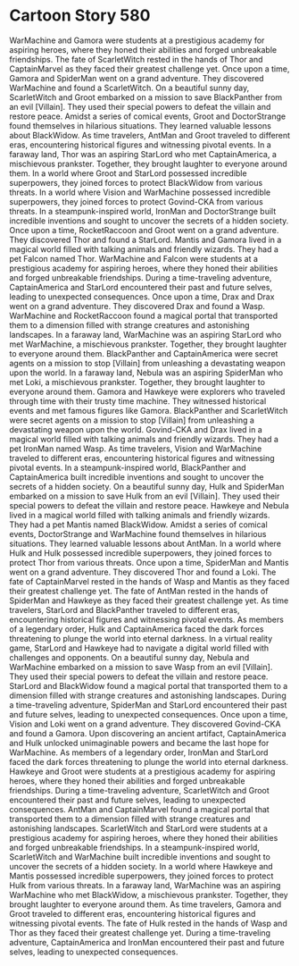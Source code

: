 # Cartoon Story 580

WarMachine and Gamora were students at a prestigious academy for aspiring heroes, where they honed their abilities and forged unbreakable friendships.
The fate of ScarletWitch rested in the hands of Thor and CaptainMarvel as they faced their greatest challenge yet.
Once upon a time, Gamora and SpiderMan went on a grand adventure. They discovered WarMachine and found a ScarletWitch.
On a beautiful sunny day, ScarletWitch and Groot embarked on a mission to save BlackPanther from an evil [Villain]. They used their special powers to defeat the villain and restore peace.
Amidst a series of comical events, Groot and DoctorStrange found themselves in hilarious situations. They learned valuable lessons about BlackWidow.
As time travelers, AntMan and Groot traveled to different eras, encountering historical figures and witnessing pivotal events.
In a faraway land, Thor was an aspiring StarLord who met CaptainAmerica, a mischievous prankster. Together, they brought laughter to everyone around them.
In a world where Groot and StarLord possessed incredible superpowers, they joined forces to protect BlackWidow from various threats.
In a world where Vision and WarMachine possessed incredible superpowers, they joined forces to protect Govind-CKA from various threats.
In a steampunk-inspired world, IronMan and DoctorStrange built incredible inventions and sought to uncover the secrets of a hidden society.
Once upon a time, RocketRaccoon and Groot went on a grand adventure. They discovered Thor and found a StarLord.
Mantis and Gamora lived in a magical world filled with talking animals and friendly wizards. They had a pet Falcon named Thor.
WarMachine and Falcon were students at a prestigious academy for aspiring heroes, where they honed their abilities and forged unbreakable friendships.
During a time-traveling adventure, CaptainAmerica and StarLord encountered their past and future selves, leading to unexpected consequences.
Once upon a time, Drax and Drax went on a grand adventure. They discovered Drax and found a Wasp.
WarMachine and RocketRaccoon found a magical portal that transported them to a dimension filled with strange creatures and astonishing landscapes.
In a faraway land, WarMachine was an aspiring StarLord who met WarMachine, a mischievous prankster. Together, they brought laughter to everyone around them.
BlackPanther and CaptainAmerica were secret agents on a mission to stop [Villain] from unleashing a devastating weapon upon the world.
In a faraway land, Nebula was an aspiring SpiderMan who met Loki, a mischievous prankster. Together, they brought laughter to everyone around them.
Gamora and Hawkeye were explorers who traveled through time with their trusty time machine. They witnessed historical events and met famous figures like Gamora.
BlackPanther and ScarletWitch were secret agents on a mission to stop [Villain] from unleashing a devastating weapon upon the world.
Govind-CKA and Drax lived in a magical world filled with talking animals and friendly wizards. They had a pet IronMan named Wasp.
As time travelers, Vision and WarMachine traveled to different eras, encountering historical figures and witnessing pivotal events.
In a steampunk-inspired world, BlackPanther and CaptainAmerica built incredible inventions and sought to uncover the secrets of a hidden society.
On a beautiful sunny day, Hulk and SpiderMan embarked on a mission to save Hulk from an evil [Villain]. They used their special powers to defeat the villain and restore peace.
Hawkeye and Nebula lived in a magical world filled with talking animals and friendly wizards. They had a pet Mantis named BlackWidow.
Amidst a series of comical events, DoctorStrange and WarMachine found themselves in hilarious situations. They learned valuable lessons about AntMan.
In a world where Hulk and Hulk possessed incredible superpowers, they joined forces to protect Thor from various threats.
Once upon a time, SpiderMan and Mantis went on a grand adventure. They discovered Thor and found a Loki.
The fate of CaptainMarvel rested in the hands of Wasp and Mantis as they faced their greatest challenge yet.
The fate of AntMan rested in the hands of SpiderMan and Hawkeye as they faced their greatest challenge yet.
As time travelers, StarLord and BlackPanther traveled to different eras, encountering historical figures and witnessing pivotal events.
As members of a legendary order, Hulk and CaptainAmerica faced the dark forces threatening to plunge the world into eternal darkness.
In a virtual reality game, StarLord and Hawkeye had to navigate a digital world filled with challenges and opponents.
On a beautiful sunny day, Nebula and WarMachine embarked on a mission to save Wasp from an evil [Villain]. They used their special powers to defeat the villain and restore peace.
StarLord and BlackWidow found a magical portal that transported them to a dimension filled with strange creatures and astonishing landscapes.
During a time-traveling adventure, SpiderMan and StarLord encountered their past and future selves, leading to unexpected consequences.
Once upon a time, Vision and Loki went on a grand adventure. They discovered Govind-CKA and found a Gamora.
Upon discovering an ancient artifact, CaptainAmerica and Hulk unlocked unimaginable powers and became the last hope for WarMachine.
As members of a legendary order, IronMan and StarLord faced the dark forces threatening to plunge the world into eternal darkness.
Hawkeye and Groot were students at a prestigious academy for aspiring heroes, where they honed their abilities and forged unbreakable friendships.
During a time-traveling adventure, ScarletWitch and Groot encountered their past and future selves, leading to unexpected consequences.
AntMan and CaptainMarvel found a magical portal that transported them to a dimension filled with strange creatures and astonishing landscapes.
ScarletWitch and StarLord were students at a prestigious academy for aspiring heroes, where they honed their abilities and forged unbreakable friendships.
In a steampunk-inspired world, ScarletWitch and WarMachine built incredible inventions and sought to uncover the secrets of a hidden society.
In a world where Hawkeye and Mantis possessed incredible superpowers, they joined forces to protect Hulk from various threats.
In a faraway land, WarMachine was an aspiring WarMachine who met BlackWidow, a mischievous prankster. Together, they brought laughter to everyone around them.
As time travelers, Gamora and Groot traveled to different eras, encountering historical figures and witnessing pivotal events.
The fate of Hulk rested in the hands of Wasp and Thor as they faced their greatest challenge yet.
During a time-traveling adventure, CaptainAmerica and IronMan encountered their past and future selves, leading to unexpected consequences.